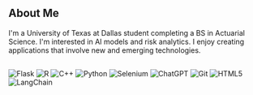 ## About Me
I'm a University of Texas at Dallas student completing a BS in Actuarial Science.
I'm interested in AI models and risk analytics. 
I enjoy creating applications that involve new and emerging technologies.

## 
![Flask](https://img.shields.io/badge/flask-%23000.svg?style=for-the-badge&logo=flask&logoColor=white) ![R](<img src="[https://img.shields.io/badge/r-%23276DC3.svg?&style=for-the-badge&logo=r&logoColor=white"/](https://camo.githubusercontent.com/0773ec0457a685d22197345acca795fe73e9eb131f05c475f8a2f0ce6d0af7c2/68747470733a2f2f696d672e736869656c64732e696f2f62616467652f722532302d2532333237364443332e7376673f267374796c653d666f722d7468652d6261646765266c6f676f3d72266c6f676f436f6c6f723d7768697465)>) ![C++](<img src="https://img.shields.io/badge/c++%20-%2300599C.svg?&style=for-the-badge&logo=c%2B%2B&ogoColor=white"/>) ![Python](<img src="https://img.shields.io/badge/python%20-%2314354C.svg?&style=for-the-badge&logo=python&logoColor=white"/>) ![Selenium](![Selenium](https://img.shields.io/badge/-selenium-%43B02A?style=for-the-badge&logo=selenium&logoColor=white)) ![ChatGPT](https://img.shields.io/badge/chatGPT-74aa9c?style=for-the-badge&logo=openai&logoColor=white) ![Git](https://img.shields.io/badge/git-%23F05033.svg?style=for-the-badge&logo=git&logoColor=white) ![HTML5](<img src="https://img.shields.io/badge/html5%20-%23E34F26.svg?&style=for-the-badge&logo=html5&logoColor=white"/>) ![LangChain](https://img.shields.io/badge/langChain-Code?style=for-the-badge&logo=langchain&logoColor=black&color=F1C232)


